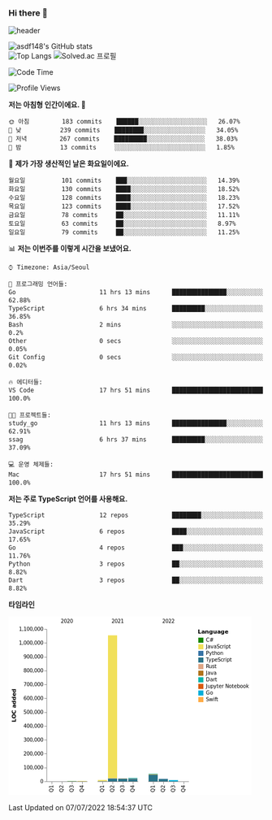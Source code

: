 ### Hi there 👋

![header](https://capsule-render.vercel.app/api?type=shark&color=gradient&height=300&section=header&text=asdf148&fontSize=90)

![asdf148's GitHub stats](https://github-readme-stats.vercel.app/api?username=asdf148&show_icons=true&theme=midnight-purple)<br>
![Top Langs](https://github-readme-stats.vercel.app/api/top-langs/?username=asdf148&layout=compact&theme=midnight-purple&langs_count=10)
![Solved.ac 프로필](http://mazassumnida.wtf/api/v2/generate_badge?boj=eldldk)

<!--
**asdf148/asdf148** is a ✨ _special_ ✨ repository because its `README.md` (this file) appears on your GitHub profile.

Here are some ideas to get you started:

- 🔭 I’m currently working on ...
- 🌱 I’m currently learning ...
- 👯 I’m looking to collaborate on ...
- 🤔 I’m looking for help with ...
- 💬 Ask me about ...
- 📫 How to reach me: ...
- 😄 Pronouns: ...
- ⚡ Fun fact: ...
-->

<!--START_SECTION:waka-->
![Code Time](http://img.shields.io/badge/Code%20Time-67%20hrs%2034%20mins-blue)

![Profile Views](http://img.shields.io/badge/Profile%20Views-3-blue)

**저는 아침형 인간이에요. 🐤** 

```text
🌞 아침         183 commits    ██████░░░░░░░░░░░░░░░░░░░   26.07% 
🌆 낮　         239 commits    ████████░░░░░░░░░░░░░░░░░   34.05% 
🌃 저녁         267 commits    █████████░░░░░░░░░░░░░░░░   38.03% 
🌙 밤　         13 commits     ░░░░░░░░░░░░░░░░░░░░░░░░░   1.85%

```
📅 **제가 가장 생산적인 날은 화요일이에요.** 

```text
월요일          101 commits    ███░░░░░░░░░░░░░░░░░░░░░░   14.39% 
화요일          130 commits    ████░░░░░░░░░░░░░░░░░░░░░   18.52% 
수요일          128 commits    ████░░░░░░░░░░░░░░░░░░░░░   18.23% 
목요일          123 commits    ████░░░░░░░░░░░░░░░░░░░░░   17.52% 
금요일          78 commits     ██░░░░░░░░░░░░░░░░░░░░░░░   11.11% 
토요일          63 commits     ██░░░░░░░░░░░░░░░░░░░░░░░   8.97% 
일요일          79 commits     ██░░░░░░░░░░░░░░░░░░░░░░░   11.25%

```


📊 **저는 이번주를 이렇게 시간을 보냈어요.** 

```text
⌚︎ Timezone: Asia/Seoul

💬 프로그래밍 언어들: 
Go                       11 hrs 13 mins      ███████████████░░░░░░░░░░   62.88% 
TypeScript               6 hrs 34 mins       █████████░░░░░░░░░░░░░░░░   36.85% 
Bash                     2 mins              ░░░░░░░░░░░░░░░░░░░░░░░░░   0.2% 
Other                    0 secs              ░░░░░░░░░░░░░░░░░░░░░░░░░   0.05% 
Git Config               0 secs              ░░░░░░░░░░░░░░░░░░░░░░░░░   0.02%

🔥 에디터들: 
VS Code                  17 hrs 51 mins      █████████████████████████   100.0%

🐱‍💻 프로젝트들: 
study_go                 11 hrs 13 mins      ███████████████░░░░░░░░░░   62.91% 
ssag                     6 hrs 37 mins       █████████░░░░░░░░░░░░░░░░   37.09%

💻 운영 체제들: 
Mac                      17 hrs 51 mins      █████████████████████████   100.0%

```

**저는 주로 TypeScript 언어를 사용해요.** 

```text
TypeScript               12 repos            ████████░░░░░░░░░░░░░░░░░   35.29% 
JavaScript               6 repos             ████░░░░░░░░░░░░░░░░░░░░░   17.65% 
Go                       4 repos             ███░░░░░░░░░░░░░░░░░░░░░░   11.76% 
Python                   3 repos             ██░░░░░░░░░░░░░░░░░░░░░░░   8.82% 
Dart                     3 repos             ██░░░░░░░░░░░░░░░░░░░░░░░   8.82%

```


**타임라인**

![Chart not found](https://raw.githubusercontent.com/asdf148/asdf148/main/charts/bar_graph.png) 


 Last Updated on 07/07/2022 18:54:37 UTC
<!--END_SECTION:waka-->
